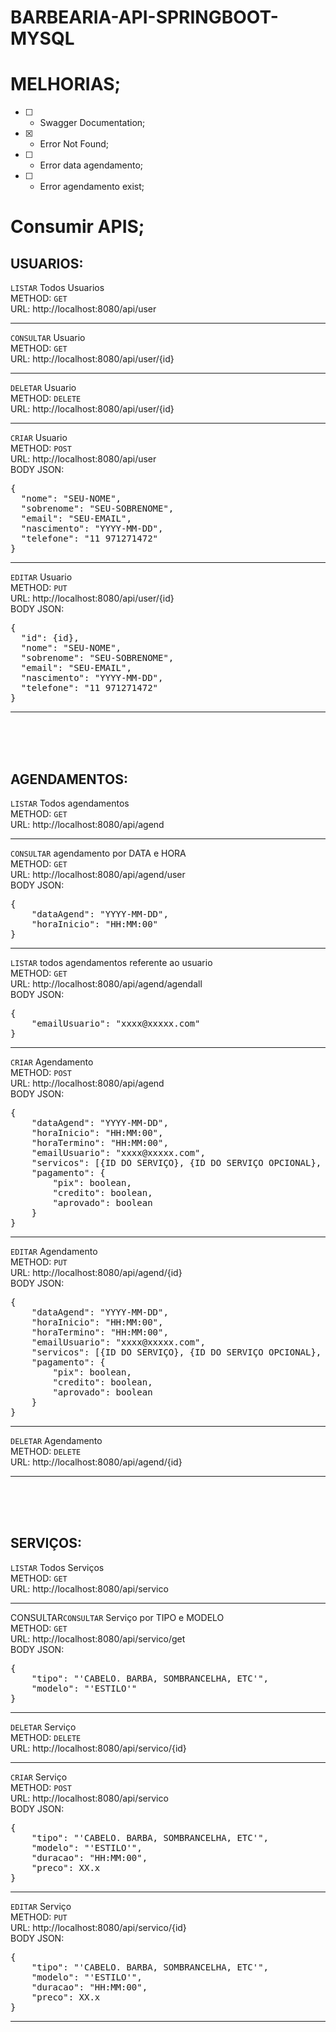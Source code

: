 # BARBEARIA-API-SPRINGBOOT-MYSQL

# MELHORIAS;

- [ ] - Swagger Documentation;
- [x] - Error Not Found;
- [ ] - Error data agendamento;
- [ ] - Error agendamento exist;

# Consumir APIS;

## USUARIOS:

<code>LISTAR</code> Todos Usuarios<br>
METHOD: <code>GET</code><br>
URL: http://localhost:8080/api/user<br>
__________________________________________
<code>CONSULTAR</code> Usuario<br>
METHOD: <code>GET</code><br>
URL: http://localhost:8080/api/user/{id}<br>
__________________________________________
<code>DELETAR</code> Usuario<br>
METHOD: <code>DELETE</code><br>
URL: http://localhost:8080/api/user/{id}<br>
__________________________________________
<code>CRIAR</code> Usuario<br>
METHOD: <code>POST</code><br>
URL: http://localhost:8080/api/user<br>
BODY JSON:
<pre>{
  "nome": "SEU-NOME",
  "sobrenome": "SEU-SOBRENOME",
  "email": "SEU-EMAIL",
  "nascimento": "YYYY-MM-DD",
  "telefone": "11 971271472"
}</pre> 
__________________________________________
<code>EDITAR</code> Usuario<br>
METHOD: <code>PUT</code><br>
URL: http://localhost:8080/api/user/{id}<br>
BODY JSON: 
<pre>{
  "id": {id},
  "nome": "SEU-NOME",
  "sobrenome": "SEU-SOBRENOME",
  "email": "SEU-EMAIL",
  "nascimento": "YYYY-MM-DD",
  "telefone": "11 971271472"
}</pre>
__________________________________________
<br>
<br>
<br>

## AGENDAMENTOS:

<code>LISTAR</code> Todos agendamentos<br>
METHOD: <code>GET</code><br>
URL: http://localhost:8080/api/agend<br>
__________________________________________
<code>CONSULTAR</code> agendamento por DATA e HORA<br>
METHOD: <code>GET</code><br>
URL: http://localhost:8080/api/agend/user<br>
BODY JSON: 
<pre>{
    "dataAgend": "YYYY-MM-DD",
    "horaInicio": "HH:MM:00"
}</pre>
__________________________________________
<code>LISTAR</code> todos agendamentos referente ao usuario<br>
METHOD: <code>GET</code><br>
URL: http://localhost:8080/api/agend/agendall<br>
BODY JSON: 
<pre>{
    "emailUsuario": "xxxx@xxxxx.com"
}</pre>
__________________________________________
<code>CRIAR</code> Agendamento<br>
METHOD: <code>POST</code><br>
URL: http://localhost:8080/api/agend<br>
BODY JSON:
<pre>{
    "dataAgend": "YYYY-MM-DD",
    "horaInicio": "HH:MM:00",
    "horaTermino": "HH:MM:00",
    "emailUsuario": "xxxx@xxxxx.com",
    "servicos": [{ID DO SERVIÇO}, {ID DO SERVIÇO OPCIONAL}, {ID DO SERVIÇO OPCIONAL}],
    "pagamento": {
        "pix": boolean,
        "credito": boolean,
        "aprovado": boolean
    }
}</pre> 
__________________________________________
<code>EDITAR</code> Agendamento<br>
METHOD: <code>PUT</code><br>
URL: http://localhost:8080/api/agend/{id}<br>
BODY JSON:
<pre>{
    "dataAgend": "YYYY-MM-DD",
    "horaInicio": "HH:MM:00",
    "horaTermino": "HH:MM:00",
    "emailUsuario": "xxxx@xxxxx.com",
    "servicos": [{ID DO SERVIÇO}, {ID DO SERVIÇO OPCIONAL}, {ID DO SERVIÇO OPCIONAL}],
    "pagamento": {
        "pix": boolean,
        "credito": boolean,
        "aprovado": boolean
    }
}</pre> 
__________________________________________
<code>DELETAR</code> Agendamento<br>
METHOD: <code>DELETE</code><br>
URL: http://localhost:8080/api/agend/{id}<br>
__________________________________________
<br>
<br>
<br>

## SERVIÇOS:

<code>LISTAR</code> Todos Serviços<br>
METHOD: <code>GET</code><br>
URL: http://localhost:8080/api/servico<br>
__________________________________________
CONSULTAR<code>CONSULTAR</code> Serviço por TIPO e MODELO<br>
METHOD: <code>GET</code><br>
URL: http://localhost:8080/api/servico/get<br>
BODY JSON: 
<pre>{
    "tipo": "'CABELO. BARBA, SOMBRANCELHA, ETC'",
    "modelo": "'ESTILO'"
}</pre>
__________________________________________
<code>DELETAR</code> Serviço<br>
METHOD: <code>DELETE</code><br>
URL: http://localhost:8080/api/servico/{id}<br>
__________________________________________
<code>CRIAR</code> Serviço<br>
METHOD: <code>POST</code><br>
URL: http://localhost:8080/api/servico<br>
BODY JSON:
<pre>{
    "tipo": "'CABELO. BARBA, SOMBRANCELHA, ETC'",
    "modelo": "'ESTILO'",
    "duracao": "HH:MM:00",
    "preco": XX.x
}</pre> 
__________________________________________
<code>EDITAR</code> Serviço<br>
METHOD: <code>PUT</code><br>
URL: http://localhost:8080/api/servico/{id}<br>
BODY JSON: 
<pre>{
    "tipo": "'CABELO. BARBA, SOMBRANCELHA, ETC'",
    "modelo": "'ESTILO'",
    "duracao": "HH:MM:00",
    "preco": XX.x
}</pre>
__________________________________________
